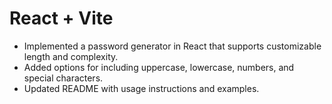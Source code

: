 # React + Vite

- Implemented a password generator in React that supports customizable length and complexity.
- Added options for including uppercase, lowercase, numbers, and special characters.
- Updated README with usage instructions and examples.